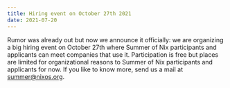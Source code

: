 ```yaml
---
title: Hiring event on October 27th 2021
date: 2021-07-20
---
```


Rumor was already out but now we announce it officially: we are organizing a
big hiring event on October 27th where Summer of Nix participants and
applicants can meet companies that use it. Participation is free but places are
limited for organizational reasons to Summer of Nix participants and applicants
for now. If you like to know more, send us a mail at summer@nixos.org.
